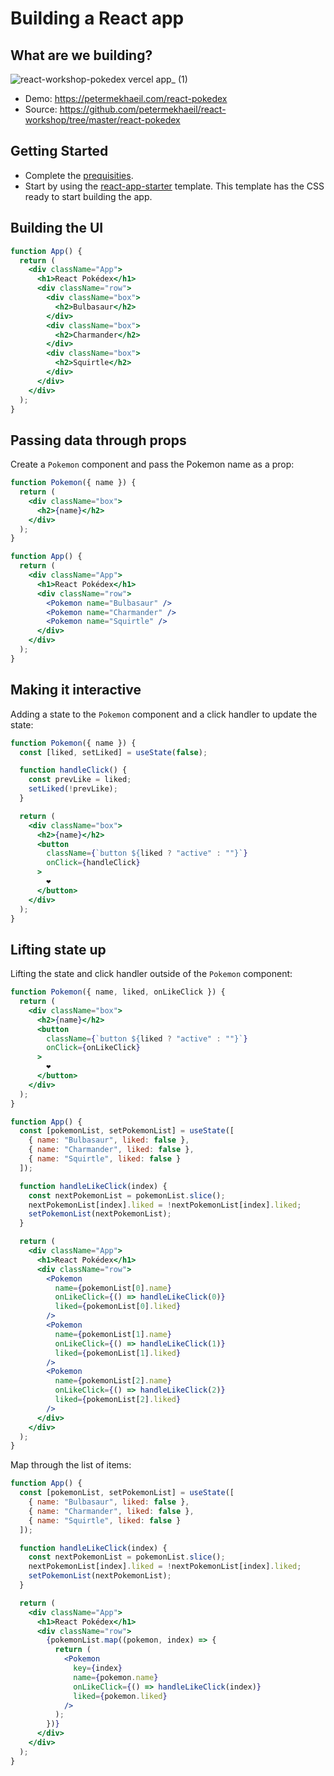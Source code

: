 # Building a React app

## What are we building?

![react-workshop-pokedex vercel app_ (1)](https://user-images.githubusercontent.com/4616064/234523674-55a3525e-d2fb-4f40-a8bf-483b39819152.png)

- Demo: https://petermekhaeil.com/react-pokedex
- Source: https://github.com/petermekhaeil/react-workshop/tree/master/react-pokedex

## Getting Started

- Complete the [prequisities](https://github.com/petermekhaeil/react-workshop/tree/master#prequisities).
- Start by using the [react-app-starter](https://github.com/petermekhaeil/react-workshop/tree/master/react-app-starter) template. This template has the CSS ready to start building the app.

## Building the UI

```jsx
function App() {
  return (
    <div className="App">
      <h1>React Pokédex</h1>
      <div className="row">
        <div className="box">
          <h2>Bulbasaur</h2>
        </div>
        <div className="box">
          <h2>Charmander</h2>
        </div>
        <div className="box">
          <h2>Squirtle</h2>
        </div>
      </div>
    </div>
  );
}
```

## Passing data through props

Create a `Pokemon` component and pass the Pokemon name as a prop:

```jsx
function Pokemon({ name }) {
  return (
    <div className="box">
      <h2>{name}</h2>
    </div>
  );
}

function App() {
  return (
    <div className="App">
      <h1>React Pokédex</h1>
      <div className="row">
        <Pokemon name="Bulbasaur" />
        <Pokemon name="Charmander" />
        <Pokemon name="Squirtle" />
      </div>
    </div>
  );
}
```

## Making it interactive

Adding a state to the `Pokemon` component and a click handler to update the state:

```jsx
function Pokemon({ name }) {
  const [liked, setLiked] = useState(false);

  function handleClick() {
    const prevLike = liked;
    setLiked(!prevLike);
  }

  return (
    <div className="box">
      <h2>{name}</h2>
      <button
        className={`button ${liked ? "active" : ""}`}
        onClick={handleClick}
      >
        ❤️
      </button>
    </div>
  );
}
```

## Lifting state up

Lifting the state and click handler outside of the `Pokemon` component:

```jsx
function Pokemon({ name, liked, onLikeClick }) {
  return (
    <div className="box">
      <h2>{name}</h2>
      <button
        className={`button ${liked ? "active" : ""}`}
        onClick={onLikeClick}
      >
        ❤️
      </button>
    </div>
  );
}

function App() {
  const [pokemonList, setPokemonList] = useState([
    { name: "Bulbasaur", liked: false },
    { name: "Charmander", liked: false },
    { name: "Squirtle", liked: false }
  ]);

  function handleLikeClick(index) {
    const nextPokemonList = pokemonList.slice();
    nextPokemonList[index].liked = !nextPokemonList[index].liked;
    setPokemonList(nextPokemonList);
  }

  return (
    <div className="App">
      <h1>React Pokédex</h1>
      <div className="row">
        <Pokemon
          name={pokemonList[0].name}
          onLikeClick={() => handleLikeClick(0)}
          liked={pokemonList[0].liked}
        />
        <Pokemon
          name={pokemonList[1].name}
          onLikeClick={() => handleLikeClick(1)}
          liked={pokemonList[1].liked}
        />
        <Pokemon
          name={pokemonList[2].name}
          onLikeClick={() => handleLikeClick(2)}
          liked={pokemonList[2].liked}
        />
      </div>
    </div>
  );
}
```

Map through the list of items:

```jsx
function App() {
  const [pokemonList, setPokemonList] = useState([
    { name: "Bulbasaur", liked: false },
    { name: "Charmander", liked: false },
    { name: "Squirtle", liked: false }
  ]);

  function handleLikeClick(index) {
    const nextPokemonList = pokemonList.slice();
    nextPokemonList[index].liked = !nextPokemonList[index].liked;
    setPokemonList(nextPokemonList);
  }

  return (
    <div className="App">
      <h1>React Pokédex</h1>
      <div className="row">
        {pokemonList.map((pokemon, index) => {
          return (
            <Pokemon
              key={index}
              name={pokemon.name}
              onLikeClick={() => handleLikeClick(index)}
              liked={pokemon.liked}
            />
          );
        })}
      </div>
    </div>
  );
}
```
